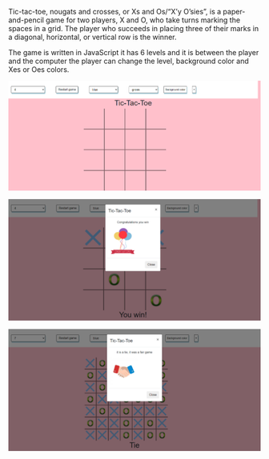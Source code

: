 Tic-tac-toe, nougats and crosses, or Xs and Os/“X’y O’sies”, is a
paper-and-pencil game for two players, X and O, who take turns marking the
spaces in a grid. The player who succeeds in placing three of their marks in a
diagonal, horizontal, or vertical row is the winner.

The game is written in JavaScript it has 6 levels and it is between the player
and the computer the player can change the level, background color and Xes or
Oes colors.



![](screencapture-file-D-Code-Tic-Tac-Toe-FinalProject-tiktakteo-game-Tic-Tac-Toe-html-2021-08-25-15_38_09.png)

![](screencapture-file-D-Code-Tic-Tac-Toe-FinalProject-tiktakteo-game-Tic-Tac-Toe-html-2021-08-25-15_38_24.png)

![](screencapture-file-D-Code-Tic-Tac-Toe-FinalProject-tiktakteo-game-Tic-Tac-Toe-html-2021-08-25-15_37_49.png)

